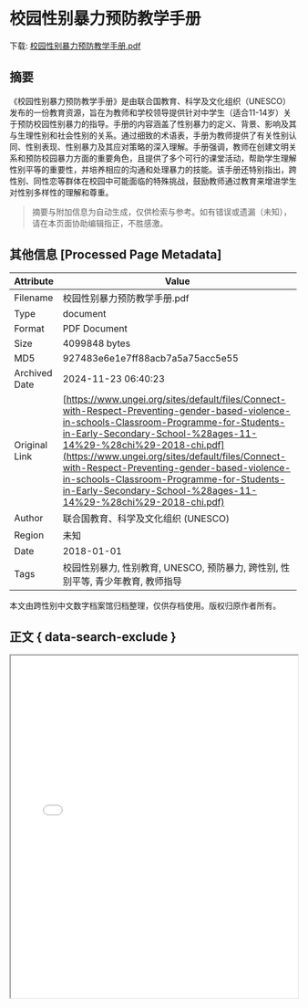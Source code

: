 # 校园性别暴力预防教学手册

<!-- tcd_download_link -->
下载: <a href="../校园性别暴力预防教学手册.pdf" download>校园性别暴力预防教学手册.pdf</a>
<!-- tcd_download_link_end -->

## 摘要

<!-- tcd_abstract -->
《校园性别暴力预防教学手册》是由联合国教育、科学及文化组织（UNESCO）发布的一份教育资源，旨在为教师和学校领导提供针对中学生（适合11-14岁）关于预防校园性别暴力的指导。手册的内容涵盖了性别暴力的定义、背景、影响及其与生理性别和社会性别的关系。通过细致的术语表，手册为教师提供了有关性别认同、性别表现、性别暴力及其应对策略的深入理解。手册强调，教师在创建文明关系和预防校园暴力方面的重要角色，且提供了多个可行的课堂活动，帮助学生理解性别平等的重要性，并培养相应的沟通和处理暴力的技能。该手册还特别指出，跨性别、同性恋等群体在校园中可能面临的特殊挑战，鼓励教师通过教育来增进学生对性别多样性的理解和尊重。

<!-- tcd_abstract_end -->

> 摘要与附加信息为自动生成，仅供检索与参考。如有错误或遗漏（未知），请在本页面协助编辑指正，不胜感激。

## 其他信息 [Processed Page Metadata]

| Attribute       | Value                                  |
|-----------------|----------------------------------------|
| Filename        | 校园性别暴力预防教学手册.pdf                             |
| Type            | document                                 |
| Format          | PDF Document                               |
| Size            | 4099848 bytes                           |
| MD5             | 927483e6e1e7ff88acb7a5a75acc5e55                                  |
| Archived Date   | 2024-11-23 06:40:23                             |
| Original Link   | [https://www.ungei.org/sites/default/files/Connect-with-Respect-Preventing-gender-based-violence-in-schools-Classroom-Programme-for-Students-in-Early-Secondary-School-%28ages-11-14%29-%28chi%29-2018-chi.pdf](https://www.ungei.org/sites/default/files/Connect-with-Respect-Preventing-gender-based-violence-in-schools-Classroom-Programme-for-Students-in-Early-Secondary-School-%28ages-11-14%29-%28chi%29-2018-chi.pdf)                         |
| Author          | 联合国教育、科学及文化组织 (UNESCO)                               |
| Region          | 未知                               |
| Date            | 2018-01-01                                 |
| Tags            | 校园性别暴力, 性别教育, UNESCO, 预防暴力, 跨性别, 性别平等, 青少年教育, 教师指导                                 |

本文由跨性别中文数字档案馆归档整理，仅供存档使用。版权归原作者所有。


## 正文 { data-search-exclude }

<!-- tcd_main_text -->
<iframe src="../校园性别暴力预防教学手册.pdf" width="100%" height="600px">
    <p>无法显示PDF，请下载查看。</p>
</iframe>
<!-- tcd_main_text_end -->

